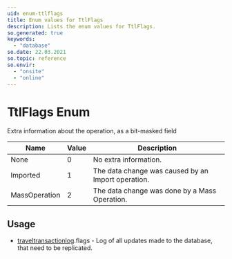 ```yaml
---
uid: enum-ttlflags
title: Enum values for TtlFlags
description: Lists the enum values for TtlFlags.
so.generated: true
keywords:
  - "database"
so.date: 22.03.2021
so.topic: reference
so.envir:
  - "onsite"
  - "online"
---
```


# TtlFlags Enum

Extra information about the operation, as a bit-masked field

| Name | Value | Description |
|------|-------|-------------|
|None|0|No extra information.|
|Imported|1|The data change was caused by an Import operation.|
|MassOperation|2|The data change was done by a Mass Operation.|

## Usage

* [traveltransactionlog](../traveltransactionlog.md).flags - Log of all updates made to the database, that need to be replicated.
